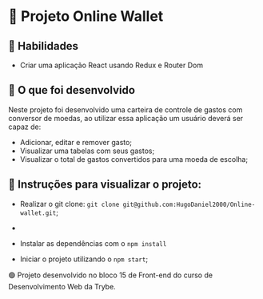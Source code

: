 # :dart: Projeto Online Wallet

## :pushpin: Habilidades

- Criar uma aplicação React usando Redux e Router Dom
  
## :pushpin: O que foi desenvolvido

Neste projeto foi desenvolvido uma carteira de controle de gastos com conversor de moedas, ao utilizar essa aplicação um usuário deverá ser capaz de:

- Adicionar, editar e remover gasto;
- Visualizar uma tabelas com seus gastos;
- Visualizar o total de gastos convertidos para uma moeda de escolha; 


## :pushpin: Instruções para visualizar o projeto:

- Realizar o git clone: `git clone git@github.com:HugoDaniel2000/Online-wallet.git`;
- 
- Instalar as dependências com o `npm install`

- Iniciar o projeto utilizando o `npm start`;

:green_circle: Projeto desenvolvido no bloco 15 de Front-end do curso de Desenvolvimento Web da Trybe.
